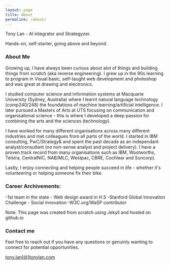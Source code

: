 ```yaml
---
layout: page
title: About
permalink: /about/
---
```


Tony Lan - AI integrator and Strategyzer. 

Hands-on, self-starter, going above and beyond.

### About Me


Growing up, I have always been curious about alot of things and building things from scratch (aka reverse engineering). I grew up in the 90s learning to program in Visual basic, self-taught web development and photoshop and was great at drawing and electronics.

I studied computer science and information systems at Macquarie University (Sydney, Australia) where I learnt natural language technology (comp240/248) the foundations of machine learning/artificial intelligence. I later pursued a Masters of Arts at UTS focusing on communication and organisational science - this is where I developed a deep passion for combining the arts and the sciences (technology).

I have worked for many different organisations across many different industries and met colleagues from all parts of the world. I started in IBM consulting, PwC/Strategy& and spent the past decade as an independant analyst/consultant (no non-sense analyst and project delivery). I have a proven track record from many organisations such as IBM, Woolworths, Telstra, CentralNIC, NAB/MLC, Westpac, CBRE, Cochlear and Suncorp).

Lastly, I enjoy connecting and helping people succeed in life - whether it's volunteering or helping someone fix their bike. 


### Career Archivements:
-1st team in the state - Web design award in H.S
-Stanford Global Innovation Challenge - Social innovation
-W3C.org/WaSP contributor

Note: This page was created from scratch using Jekyll and hosted on github.io

### Contact me
Feel free to reach out if you have any questions or genuinly wanting to connect for potential opportunities.

[tony.lan[@]tonylan.com](mailto:tony.lan@tonylan.com)
